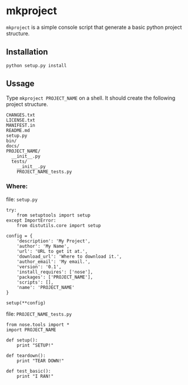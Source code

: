 mkproject
=========
`mkproject` is a simple console script that generate a basic python project structure.

Installation
------------

    python setup.py install

Ussage
------

Type `mkproject PROJECT_NAME` on a shell. It should create the following project structure.

    CHANGES.txt
    LICENSE.txt
    MANIFEST.in
    README.md
    setup.py
    bin/
    docs/
    PROJECT_NAME/
      __init__.py
      tests/
        __init__.py
        PROJECT_NAME_tests.py

### Where:

file: `setup.py`

    try:
        from setuptools import setup
    except ImportError:
        from distutils.core import setup

    config = {
        'description': 'My Project',
        'author': 'My Name',
        'url': 'URL to get it at.',
        'download_url': 'Where to download it.',
        'author_email': 'My email.',
        'version': '0.1',
        'install_requires': ['nose'],
        'packages': ['PROJECT_NAME'],
        'scripts': [],
        'name': 'PROJECT_NAME'
    }

    setup(**config)

file: `PROJECT_NAME_tests.py`

    from nose.tools import *
    import PROJECT_NAME

    def setup():
        print "SETUP!"

    def teardown():
        print "TEAR DOWN!"

    def test_basic():
        print "I RAN!"
